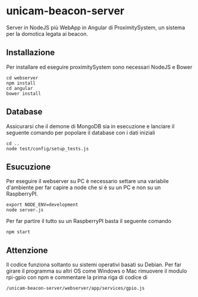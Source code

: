 # unicam-beacon-server
Server in NodeJS più WebApp in Angular di ProximitySystem, un sistema per la domotica legata ai beacon.

## Installazione
Per installare ed eseguire proximitySystem sono necessari NodeJS e Bower

```
cd webserver
npm install
cd angular
bower install
```

## Database
Assicurarsi che il demone di MongoDB sia in esecuzione e lanciare il seguente comando per popolare il database con i dati iniziali

```
cd ..
node test/config/setup_tests.js
```

## Esucuzione
Per eseguire il webserver su PC è necessario settare una variabile d'ambiente per far
capire a node che si è su un PC e non su un RaspberryPI.

```
export NODE_ENV=development
node server.js
```  

Per far partire il tutto su un RaspberryPI basta il seguente comando

```
npm start
```

## Attenzione
Il codice funziona soltanto su sistemi operativi basati su Debian.
Per far girare il programma su altri OS come Windows o Mac rimuovere il modulo rpi-gpio con npm e commentare la prima riga di codice di

```
/unicam-beacon-server/webserver/app/services/gpio.js
```
